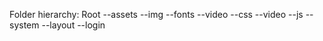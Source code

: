 Folder hierarchy:
Root
--assets
  --img
  --fonts
  --video
  --css
  --video
  --js
--system
  --layout
  --login
